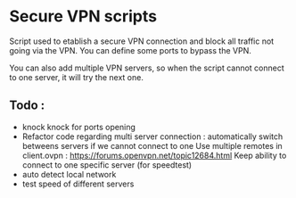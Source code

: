 # Secure VPN scripts
Script used to etablish a secure VPN connection and block all traffic not going via the VPN.
You can define some ports to bypass the VPN.

You can also add multiple VPN servers, so when the script cannot connect to one server, it will try the next one.

## Todo :
- knock knock for ports opening
- Refactor code regarding multi server connection : automatically switch betweens servers if we cannot connect to one
  Use multiple remotes in client.ovpn : https://forums.openvpn.net/topic12684.html
  Keep ability to connect to one specific server (for speedtest)
- auto detect local network
- test speed of different servers